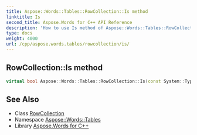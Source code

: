 ```yaml
---
title: Aspose::Words::Tables::RowCollection::Is method
linktitle: Is
second_title: Aspose.Words for C++ API Reference
description: 'How to use Is method of Aspose::Words::Tables::RowCollection class in C++.'
type: docs
weight: 4000
url: /cpp/aspose.words.tables/rowcollection/is/
---
```

## RowCollection::Is method




```cpp
virtual bool Aspose::Words::Tables::RowCollection::Is(const System::TypeInfo &target) const override
```

## See Also

* Class [RowCollection](../)
* Namespace [Aspose::Words::Tables](../../)
* Library [Aspose.Words for C++](../../../)
